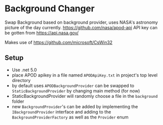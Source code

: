 # Background Changer

Swap Background based on background provider, uses NASA's astronomy picture of the day currently. 
https://github.com/nasa/apod-api
API key can be gotten from https://api.nasa.gov/

Makes use of 
https://github.com/microsoft/CsWin32


## Setup
- Use .net 5.0
- place APOD apikey in a file named `APODApiKey.txt` in project's top level directory
- by default uses `APODBackgroundProvider` can be swapped to `StaticBackgroundProvider` by changing main method (for now)
- StaticBackgroundProvider will randomly choose a file in the `background` folder 
- new `BackgroundProvider`'s can be added by implementing the `IBackgroundProvider` interface and adding to the `BackgroundProviderFactory` as well as the `Provider` enum

